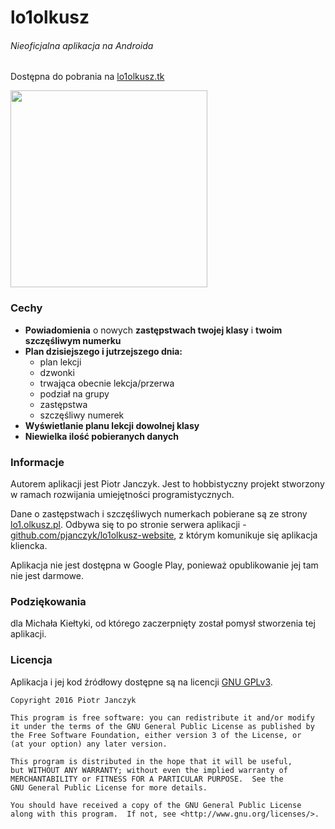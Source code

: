 # lo1olkusz
###### Nieoficjalna aplikacja na Androida

Dostępna do pobrania na [lo1olkusz.tk](http://lo1olkusz.tk)

<img width="315px" src="http://lo1olkusz.tk/assets/img/screen.png" />

### Cechy
* **Powiadomienia** o nowych **zastępstwach twojej klasy** i **twoim szczęśliwym numerku**
* **Plan dzisiejszego i jutrzejszego dnia:**
  * plan lekcji
  * dzwonki
  * trwająca obecnie lekcja/przerwa
  * podział na grupy
  * zastępstwa
  * szczęśliwy numerek
* **Wyświetlanie planu lekcji dowolnej klasy**
* **Niewielka ilość pobieranych danych**

### Informacje
Autorem aplikacji jest Piotr Janczyk. Jest to hobbistyczny projekt stworzony w ramach rozwijania umiejętności programistycznych.

Dane o zastępstwach i szczęśliwych numerkach pobierane są ze strony [lo1.olkusz.pl](http://lo1.olkusz.pl/).
Odbywa się to po stronie serwera aplikacji - [github.com/pjanczyk/lo1olkusz-website](https://github.com/pjanczyk/lo1olkusz-website), z którym komunikuje się aplikacja kliencka.

Aplikacja nie jest dostępna w Google Play, ponieważ opublikowanie jej tam nie jest darmowe.

### Podziękowania
dla Michała Kiełtyki, od którego zaczerpnięty został pomysł stworzenia tej aplikacji.

### Licencja
Aplikacja i jej kod źródłowy dostępne są na licencji [GNU GPLv3](LICENSE).

```
Copyright 2016 Piotr Janczyk

This program is free software: you can redistribute it and/or modify
it under the terms of the GNU General Public License as published by
the Free Software Foundation, either version 3 of the License, or
(at your option) any later version.

This program is distributed in the hope that it will be useful,
but WITHOUT ANY WARRANTY; without even the implied warranty of
MERCHANTABILITY or FITNESS FOR A PARTICULAR PURPOSE.  See the
GNU General Public License for more details.

You should have received a copy of the GNU General Public License
along with this program.  If not, see <http://www.gnu.org/licenses/>.
```
